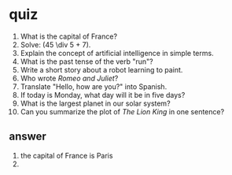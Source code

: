# quiz

1. What is the capital of France?
2. Solve: \(45 \div 5 + 7\).
3. Explain the concept of artificial intelligence in simple terms.
4. What is the past tense of the verb "run"?
5. Write a short story about a robot learning to paint.
6. Who wrote _Romeo and Juliet_?
7. Translate "Hello, how are you?" into Spanish.
8. If today is Monday, what day will it be in five days?
9. What is the largest planet in our solar system?
10. Can you summarize the plot of _The Lion King_ in one sentence?

## answer

1. the capital of France is Paris
2. 